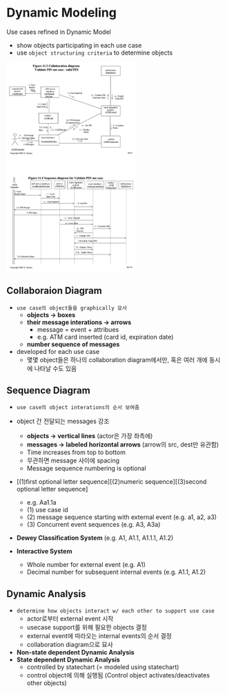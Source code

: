 # Dynamic Modeling
Use cases refined in Dynamic Model
- show objects participating in each use case
- use `object structuring criteria` to determine objects

<img width="300" src="./img/07_1.png">  

## Collaboraion Diagram  
- `use case의 object들을 graphically 묘사`
	- **objects -> boxes**
	- **their message interations -> arrows**
		- message = event + attribues
		- e.g. ATM card inserted (card id, expiration date)
	- **number sequence of messages**
- developed for each use case
	- 몇몇 object들은 하나의 collaboration diagram에서만, 혹은 여러 개에 동시에 나타날 수도 있음  

## Sequence Diagram
- `use case의 object interations의 순서 보여줌`
- object 간 전달되는 messages 강조
	- **objects -> vertical lines** (actor은 가장 좌측에)
	- **messages -> labeled horizontal arrows** (arrow의 src, dest만 유관함)
	- Time increases from top to bottom
	- 무관하면 message 사이에 spacing
	- Message sequence numbering is optional

- [(1)first optional letter sequence][(2)numeric sequence][(3)second optional letter sequence]
	- e.g. Aa1.1a
	- (1) use case id
	- (2) message sequence starting with external event (e.g. a1, a2, a3)
	- (3) Concurrent event sequences (e.g. A3, A3a)
- **Dewey Classification System** (e.g. A1, A1.1, A1.1.1, A1.2)
- **Interactive System**
	- Whole number for external event (e.g. A1)
	- Decimal number for subsequent internal events (e.g. A1.1, A1.2)

## Dynamic Analysis
- `determine how objects interact w/ each other to support use case`
	- actor로부터 external event 시작
	- usecase support를 위해 필요한 objects 결정
	- external event에 따라오는 internal events의 순서 결정
	- collaboration diagram으로 묘사
- **Non-state dependent Dynamic Analysis**
- **State dependent Dynamic Analysis**
	- controlled by statechart (= modeled using statechart)
	- control object에 의해 실행됨 (Control object activates/deactivates other objects)